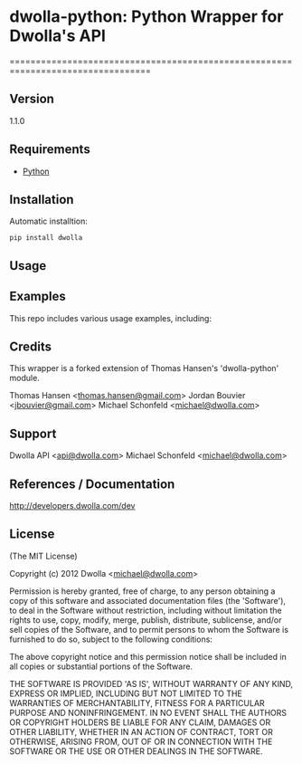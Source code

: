 # dwolla-python: Python Wrapper for Dwolla's API
=================================================================================

## Version
1.1.0

## Requirements
- [Python](http://www.python.org/)

## Installation

Automatic installtion:

    pip install dwolla

## Usage

    
## Examples

This repo includes various usage examples, including:

## Credits

This wrapper is a forked extension of Thomas Hansen's 'dwolla-python' module.

Thomas Hansen &lt;thomas.hansen@gmail.com&gt;
Jordan Bouvier &lt;jbouvier@gmail.com&gt;
Michael Schonfeld &lt;michael@dwolla.com&gt;

## Support

Dwolla API &lt;api@dwolla.com&gt;
Michael Schonfeld &lt;michael@dwolla.com&gt;

## References / Documentation

http://developers.dwolla.com/dev

## License 

(The MIT License)

Copyright (c) 2012 Dwolla &lt;michael@dwolla.com&gt;

Permission is hereby granted, free of charge, to any person obtaining
a copy of this software and associated documentation files (the
'Software'), to deal in the Software without restriction, including
without limitation the rights to use, copy, modify, merge, publish,
distribute, sublicense, and/or sell copies of the Software, and to
permit persons to whom the Software is furnished to do so, subject to
the following conditions:

The above copyright notice and this permission notice shall be
included in all copies or substantial portions of the Software.

THE SOFTWARE IS PROVIDED 'AS IS', WITHOUT WARRANTY OF ANY KIND,
EXPRESS OR IMPLIED, INCLUDING BUT NOT LIMITED TO THE WARRANTIES OF
MERCHANTABILITY, FITNESS FOR A PARTICULAR PURPOSE AND NONINFRINGEMENT.
IN NO EVENT SHALL THE AUTHORS OR COPYRIGHT HOLDERS BE LIABLE FOR ANY
CLAIM, DAMAGES OR OTHER LIABILITY, WHETHER IN AN ACTION OF CONTRACT,
TORT OR OTHERWISE, ARISING FROM, OUT OF OR IN CONNECTION WITH THE
SOFTWARE OR THE USE OR OTHER DEALINGS IN THE SOFTWARE.